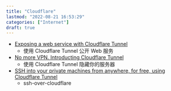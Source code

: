 ```yaml
---
title: "Cloudflare"
lastmod: "2022-08-21 16:53:29"
categories: ["Internet"]
draft: true
---
```


-   [Exposing a web service with Cloudflare Tunnel](https://erisa.dev/exposing-a-web-service-with-cloudflare-tunnel/)
    -   使用 Cloudflare Tunnel 公开 Web 服务
-   [No more VPN. Introducting Cloudflare Tunnel](https://www.sakowi.cz/blog/cloudflared-docker-compose-tutorial)
    -   使用 Cloudflare Tunnel 隐藏你的服务器
-   [SSH into your private machines from anywhere, for free, using Cloudflare Tunnel](https://orth.uk/ssh-over-cloudflare/)
    -   ssh-over-cloudflare